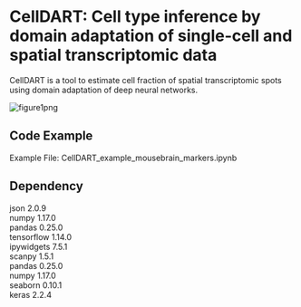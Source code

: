 # CellDART: Cell type inference by domain adaptation of single-cell and spatial transcriptomic data
CellDART is a tool to estimate cell fraction of spatial transcriptomic spots using domain adaptation of deep neural networks.

![figure1png](https://user-images.githubusercontent.com/14209383/114880774-528b8100-9e3d-11eb-9b60-41c9d0acd5fd.png)


## Code Example
Example File: CellDART_example_mousebrain_markers.ipynb

## Dependency
  json 2.0.9  
  numpy 1.17.0  
  pandas 0.25.0  
  tensorflow 1.14.0  
  ipywidgets 7.5.1  
  scanpy 1.5.1  
  pandas 0.25.0  
  numpy 1.17.0  
  seaborn 0.10.1  
  keras 2.2.4  


